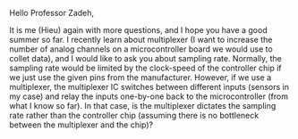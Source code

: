 Hello Professor Zadeh, 

It is me (Hieu) again with more questions, and I hope you have a good summer so far. I recently learn about multiplexer (I want to increase the number of analog channels on a microcontroller board we would use to collet data), and I would like to ask you about sampling rate. Normally, the sampling rate would be limited by the clock-speed of the controller chip if we just use the given pins from the manufacturer. However, if we use a multiplexer, the multiplexer IC switches between different inputs (sensors in my case) and relay the inputs one-by-one back to the microcontroller (from what I know so far). In that case, is the multiplexer dictates the sampling rate rather than the controller chip (assuming there is no bottleneck between the multiplexer and the chip)?     